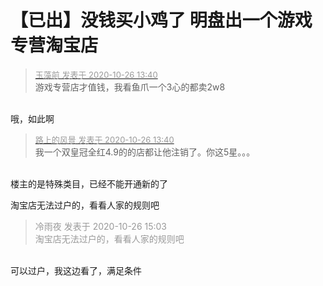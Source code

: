 # 【已出】没钱买小鸡了 明盘出一个游戏专营淘宝店


<div class="quote"><blockquote><font size="2"><a href="https://www.hostloc.com/forum.php?mod=redirect&amp;goto=findpost&amp;pid=9353817&amp;ptid=758562" target="_blank"><font color="#999999">玉藻前 发表于 2020-10-26 13:40</font></a></font><br />
游戏专营店才值钱，我看鱼爪一个3心的都卖2w8</blockquote></div><br />
哦，如此啊

<div class="quote"><blockquote><font size="2"><a href="https://www.hostloc.com/forum.php?mod=redirect&amp;goto=findpost&amp;pid=9353820&amp;ptid=758562" target="_blank"><font color="#999999">路上的风景 发表于 2020-10-26 13:40</font></a></font><br />
我一个双皇冠全红4.9的的店都让他注销了。你这5星。。。</blockquote></div><br />
楼主的是特殊类目，已经不能开通新的了<img id="aimg_CC5f8" onclick="zoom(this, this.src, 0, 0, 0)" class="zoom" src="https://cdn.jsdelivr.net/gh/hishis/forum-master/public/images/patch.gif" onmouseover="img_onmouseoverfunc(this)" onload="thumbImg(this)" border="0" alt="" />

淘宝店无法过户的，看看人家的规则吧

<div class="quote"><blockquote><font color="#999999">冷雨夜 发表于 2020-10-26 15:03</font><br />
<font color="#999999">淘宝店无法过户的，看看人家的规则吧</font></blockquote></div><br />
可以过户，我这边看了，满足条件

<img id="aimg_o3aJj" onclick="zoom(this, this.src, 0, 0, 0)" class="zoom" src="http://tc.policeman.vip/ip3/index.php" onmouseover="img_onmouseoverfunc(this)" onload="thumbImg(this)" border="0" alt="" /><img src="static/image/smiley/yct/022.gif" smilieid="42" border="0" alt="" /> 
